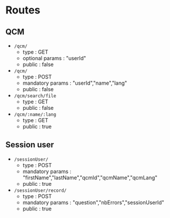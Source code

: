 # Routes

## QCM

* `/qcm/`
    * type : GET
    * optional params : "userId"
    * public : false
* `/qcm/`
    * type : POST
    * mandatory params : "userId","name","lang"
    * public : false
* `/qcm/search/file`
    * type : GET
    * public : false
* `/qcm/:name/:lang`
    * type : GET
    * public : true
    
## Session user

* `/sessionUser/`
    * type : POST
    * mandatory params : "firstName","lastName","qcmId","qcmName","qcmLang"
    * public : true
* `/sessionUser/record/`
    * type : POST
    * mandatory params : "question","nbErrors","sessionUserId"
    * public : true